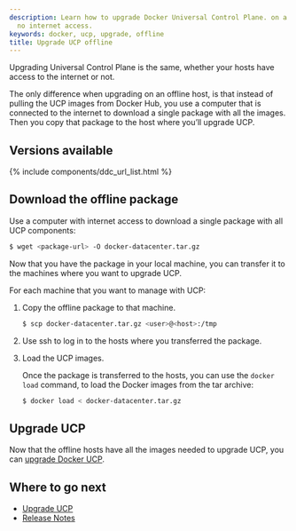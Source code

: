 ```yaml
---
description: Learn how to upgrade Docker Universal Control Plane. on a machine with
  no internet access.
keywords: docker, ucp, upgrade, offline
title: Upgrade UCP offline
---
```


Upgrading Universal Control Plane is the same, whether your hosts have access to
the internet or not.

The only difference when upgrading on an offline host,
is that instead of pulling the UCP images from Docker Hub, you use a
computer that is connected to the internet to download a single package with
all the images. Then you copy that package to the host where you’ll upgrade UCP.

## Versions available

{% include components/ddc_url_list.html %}

## Download the offline package

Use a computer with internet access to download a single package with all
UCP components:

```bash
$ wget <package-url> -O docker-datacenter.tar.gz
```

Now that you have the package in your local machine, you can transfer it to
the machines where you want to upgrade UCP.

For each machine that you want to manage with UCP:

1.  Copy the offline package to that machine.

    ```bash
    $ scp docker-datacenter.tar.gz <user>@<host>:/tmp
    ```

2.  Use ssh to log in to the hosts where you transferred the package.

3.  Load the UCP images.

    Once the package is transferred to the hosts, you can use the
    `docker load` command, to load the Docker images from the tar archive:

    ```bash
    $ docker load < docker-datacenter.tar.gz
    ```

## Upgrade UCP

Now that the offline hosts have all the images needed to upgrade UCP,
you can [upgrade Docker UCP](upgrade.md).


## Where to go next

* [Upgrade UCP](upgrade.md)
* [Release Notes](release-notes.md)

